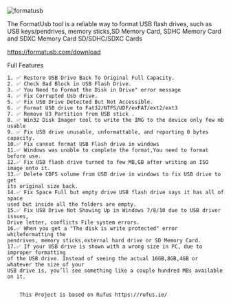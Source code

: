 ![formatusb](https://formatusb.com/assets/images/formatusb-type-c779b455f67949cce09dfad4a7f006f1.png)


The FormatUsb tool is a reliable way to format USB flash drives, such as USB keys/pendrives, memory sticks,SD Memory Card, SDHC Memory Card and SDXC Memory Card SD/SDHC/SDXC Cards 

https://formatusb.com/download

Full Features

    1. ✅ Restore USB Drive Back To Original Full Capacity.
    2. ✅ Check Bad Block in USB Flash Drive.
    3. ✅ You Need to Format the Disk in Drive" error message
    4. ✅ Fix Corrupted Usb drive.
    5. ✅ Fix USB Drive Detected But Not Accessible.
    6. ✅ Format USB drive to Fat32/NTFS/UDF/exFAT/ext2/ext3
    7. ✅ Remove U3 Partition from USB stick .
    8. ✅ Win32 Disk Imager tool to write the IMG to the device only few mb usable
    9. ✅ Fix USB drive unusable, unformattable, and reporting 0 bytes capacity.
    10.✅ Fix cannot format USB Flash drive in windows
    11.✅ Windows was unable to complete the format,You need to format before use.
    12.✅ Fix USB flash drive turned to few MB,GB after writing an ISO image onto it.
    13.✅ Delete CDFS volume from USB drive in windows to fix USB drive to get
    its original size back.
    14.✅ Fix Space Full but empty drive USB flash drive says it has all of space
    used but inside all the folders are empty.
    15.✅ Fix USB Drive Not Showing Up in Windows 7/8/10 due to USB driver issues,
    Drive letter, conflicts File system errors.
    16.✅ When you get a "The disk is write protected" error whileformatting the
    pendrives, memory sticks,external hard drive or SD Memory Card.
    17.✅ If your USB drive is shown with a wrong size in PC, due to improper formatting
    of the USB drive. Instead of seeing the actual 16GB,8GB,4GB or whatever the size of your
    USB drive is, you’ll see something like a couple hundred MBs available on it. 
    
    
        This Project is based on Rufus https://rufus.ie/
    

    
